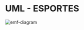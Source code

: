 # UML - ESPORTES
![emf-diagram](https://user-images.githubusercontent.com/113953361/212359164-f0bab76a-f598-402b-b24d-e1e9492e90e2.png)



